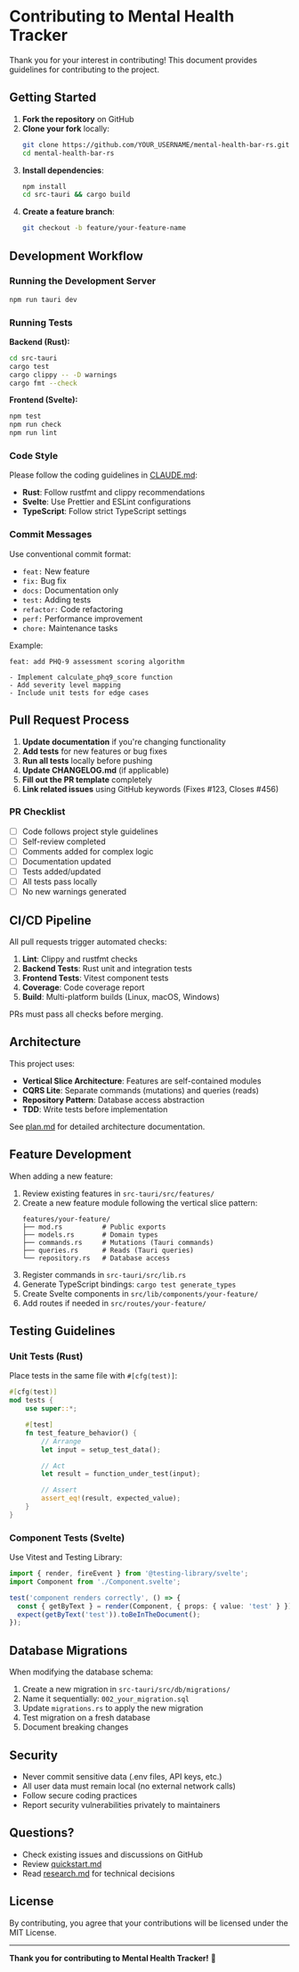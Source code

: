 # Contributing to Mental Health Tracker

Thank you for your interest in contributing! This document provides guidelines for contributing to the project.

## Getting Started

1. **Fork the repository** on GitHub
2. **Clone your fork** locally:
   ```bash
   git clone https://github.com/YOUR_USERNAME/mental-health-bar-rs.git
   cd mental-health-bar-rs
   ```
3. **Install dependencies**:
   ```bash
   npm install
   cd src-tauri && cargo build
   ```
4. **Create a feature branch**:
   ```bash
   git checkout -b feature/your-feature-name
   ```

## Development Workflow

### Running the Development Server

```bash
npm run tauri dev
```

### Running Tests

**Backend (Rust):**
```bash
cd src-tauri
cargo test
cargo clippy -- -D warnings
cargo fmt --check
```

**Frontend (Svelte):**
```bash
npm test
npm run check
npm run lint
```

### Code Style

Please follow the coding guidelines in [CLAUDE.md](../CLAUDE.md):

- **Rust**: Follow rustfmt and clippy recommendations
- **Svelte**: Use Prettier and ESLint configurations
- **TypeScript**: Follow strict TypeScript settings

### Commit Messages

Use conventional commit format:
- `feat:` New feature
- `fix:` Bug fix
- `docs:` Documentation only
- `test:` Adding tests
- `refactor:` Code refactoring
- `perf:` Performance improvement
- `chore:` Maintenance tasks

Example:
```
feat: add PHQ-9 assessment scoring algorithm

- Implement calculate_phq9_score function
- Add severity level mapping
- Include unit tests for edge cases
```

## Pull Request Process

1. **Update documentation** if you're changing functionality
2. **Add tests** for new features or bug fixes
3. **Run all tests** locally before pushing
4. **Update CHANGELOG.md** (if applicable)
5. **Fill out the PR template** completely
6. **Link related issues** using GitHub keywords (Fixes #123, Closes #456)

### PR Checklist

- [ ] Code follows project style guidelines
- [ ] Self-review completed
- [ ] Comments added for complex logic
- [ ] Documentation updated
- [ ] Tests added/updated
- [ ] All tests pass locally
- [ ] No new warnings generated

## CI/CD Pipeline

All pull requests trigger automated checks:

1. **Lint**: Clippy and rustfmt checks
2. **Backend Tests**: Rust unit and integration tests
3. **Frontend Tests**: Vitest component tests
4. **Coverage**: Code coverage report
5. **Build**: Multi-platform builds (Linux, macOS, Windows)

PRs must pass all checks before merging.

## Architecture

This project uses:

- **Vertical Slice Architecture**: Features are self-contained modules
- **CQRS Lite**: Separate commands (mutations) and queries (reads)
- **Repository Pattern**: Database access abstraction
- **TDD**: Write tests before implementation

See [plan.md](../specs/001-mental-health-tracking/plan.md) for detailed architecture documentation.

## Feature Development

When adding a new feature:

1. Review existing features in `src-tauri/src/features/`
2. Create a new feature module following the vertical slice pattern:
   ```
   features/your-feature/
   ├── mod.rs          # Public exports
   ├── models.rs       # Domain types
   ├── commands.rs     # Mutations (Tauri commands)
   ├── queries.rs      # Reads (Tauri queries)
   └── repository.rs   # Database access
   ```
3. Register commands in `src-tauri/src/lib.rs`
4. Generate TypeScript bindings: `cargo test generate_types`
5. Create Svelte components in `src/lib/components/your-feature/`
6. Add routes if needed in `src/routes/your-feature/`

## Testing Guidelines

### Unit Tests (Rust)

Place tests in the same file with `#[cfg(test)]`:

```rust
#[cfg(test)]
mod tests {
    use super::*;

    #[test]
    fn test_feature_behavior() {
        // Arrange
        let input = setup_test_data();

        // Act
        let result = function_under_test(input);

        // Assert
        assert_eq!(result, expected_value);
    }
}
```

### Component Tests (Svelte)

Use Vitest and Testing Library:

```typescript
import { render, fireEvent } from '@testing-library/svelte';
import Component from './Component.svelte';

test('component renders correctly', () => {
  const { getByText } = render(Component, { props: { value: 'test' } });
  expect(getByText('test')).toBeInTheDocument();
});
```

## Database Migrations

When modifying the database schema:

1. Create a new migration in `src-tauri/src/db/migrations/`
2. Name it sequentially: `002_your_migration.sql`
3. Update `migrations.rs` to apply the new migration
4. Test migration on a fresh database
5. Document breaking changes

## Security

- Never commit sensitive data (.env files, API keys, etc.)
- All user data must remain local (no external network calls)
- Follow secure coding practices
- Report security vulnerabilities privately to maintainers

## Questions?

- Check existing issues and discussions on GitHub
- Review [quickstart.md](../specs/001-mental-health-tracking/quickstart.md)
- Read [research.md](../specs/001-mental-health-tracking/research.md) for technical decisions

## License

By contributing, you agree that your contributions will be licensed under the MIT License.

---

**Thank you for contributing to Mental Health Tracker!** 🎉
